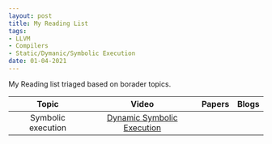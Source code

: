 ```yaml
---
layout: post
title: My Reading List
tags:
- LLVM
- Compilers
- Static/Dymanic/Symbolic Execution
date: 01-04-2021
---
```

My Reading list triaged based on borader topics.


|        Topic       |                                   Video                                   | Papers | Blogs |
|:------------------:|:-------------------------------------------------------------------------:|:------:|:-----:|
| Symbolic execution | [Dynamic Symbolic Execution](https://www.youtube.com/watch?v=QrtGOrSrVPQ) |        |       |
